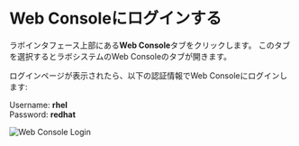 # Web Consoleにログインする

ラボインタフェース上部にある**Web Console**タブをクリックします。
このタブを選択するとラボシステムのWeb Consoleのタブが開きます。

ログインページが表示されたら、以下の認証情報でWeb Consoleにログインします:

Username: **rhel**   
Password: **redhat**

![Web Console Login](/smcbrien/scenarios/webconsole-software/assets/Web-console-login.png)
